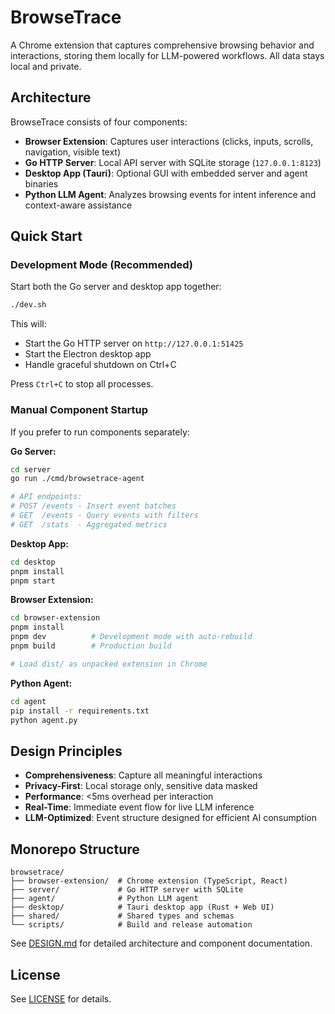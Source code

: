 # BrowseTrace

A Chrome extension that captures comprehensive browsing behavior and interactions, storing them locally for LLM-powered workflows. All data stays local and private.

## Architecture

BrowseTrace consists of four components:

- **Browser Extension**: Captures user interactions (clicks, inputs, scrolls, navigation, visible text)
- **Go HTTP Server**: Local API server with SQLite storage (`127.0.0.1:8123`)
- **Desktop App (Tauri)**: Optional GUI with embedded server and agent binaries
- **Python LLM Agent**: Analyzes browsing events for intent inference and context-aware assistance

## Quick Start

### Development Mode (Recommended)

Start both the Go server and desktop app together:

```bash
./dev.sh
```

This will:
- Start the Go HTTP server on `http://127.0.0.1:51425`
- Start the Electron desktop app
- Handle graceful shutdown on Ctrl+C

Press `Ctrl+C` to stop all processes.

### Manual Component Startup

If you prefer to run components separately:

**Go Server:**
```bash
cd server
go run ./cmd/browsetrace-agent

# API endpoints:
# POST /events - Insert event batches
# GET  /events - Query events with filters
# GET  /stats  - Aggregated metrics
```

**Desktop App:**
```bash
cd desktop
pnpm install
pnpm start
```

**Browser Extension:**
```bash
cd browser-extension
pnpm install
pnpm dev          # Development mode with auto-rebuild
pnpm build        # Production build

# Load dist/ as unpacked extension in Chrome
```

**Python Agent:**
```bash
cd agent
pip install -r requirements.txt
python agent.py
```

## Design Principles

- **Comprehensiveness**: Capture all meaningful interactions
- **Privacy-First**: Local storage only, sensitive data masked
- **Performance**: <5ms overhead per interaction
- **Real-Time**: Immediate event flow for live LLM inference
- **LLM-Optimized**: Event structure designed for efficient AI consumption

## Monorepo Structure

```
browsetrace/
├── browser-extension/  # Chrome extension (TypeScript, React)
├── server/             # Go HTTP server with SQLite
├── agent/              # Python LLM agent
├── desktop/            # Tauri desktop app (Rust + Web UI)
├── shared/             # Shared types and schemas
└── scripts/            # Build and release automation
```

See [DESIGN.md](DESIGN.md) for detailed architecture and component documentation.

## License

See [LICENSE](LICENSE) for details.
